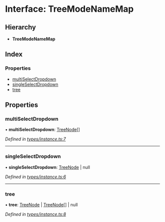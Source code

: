 # Interface: TreeModeNameMap

## Hierarchy

* **TreeModeNameMap**

## Index

### Properties

* [multiSelectDropdown](treemodenamemap.md#multiselectdropdown)
* [singleSelectDropdown](treemodenamemap.md#singleselectdropdown)
* [tree](treemodenamemap.md#tree)

## Properties

### multiSelectDropdown

•  **multiSelectDropdown**: [TreeNode](treenode.md)[]

*Defined in [types/instance.ts:7](https://github.com/ckotzbauer/simple-tree-component/blob/b8593e9/src/types/instance.ts#L7)*

___

### singleSelectDropdown

•  **singleSelectDropdown**: [TreeNode](treenode.md) \| null

*Defined in [types/instance.ts:6](https://github.com/ckotzbauer/simple-tree-component/blob/b8593e9/src/types/instance.ts#L6)*

___

### tree

•  **tree**: [TreeNode](treenode.md) \| [TreeNode](treenode.md)[] \| null

*Defined in [types/instance.ts:8](https://github.com/ckotzbauer/simple-tree-component/blob/b8593e9/src/types/instance.ts#L8)*
